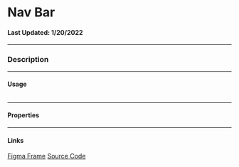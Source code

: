 # Nav Bar
#### Last Updated: 1/20/2022
--------------------

### Description 

--------------------

#### Usage 

~~~

~~~

------------------

#### Properties

------------------

#### Links
[Figma Frame]()
[Source Code]()